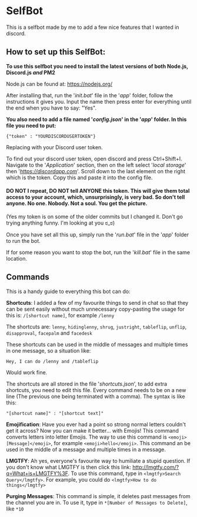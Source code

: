 # SelfBot


This is a selfbot made by me to add a few nice features that I wanted in discord.

## How to set up this SelfBot:

**To use this selfbot you need to install the latest versions of both Node.js, Discord.js *and* PM2**

Node.js can be found at:
https://nodejs.org/

After installing that, run the '*init.bat*' file in the '*app*' folder, follow the instructions it gives you. Input the name then press enter for everything until the end when you have to say: "Yes".

**You also need to add a file named '*config.json*' in the '*app*' folder. In this file you need to put:**

`{"token" : "YOURDISCORDUSERTOKEN"}`

Replacing with your Discord user token.

To find out your discord user token, open discord and press Ctrl+Shift+I. Navigate to the '*Application*' section, then on the left select '*local storage*' then '*https://discordapp.com*'. Scroll down to the last element on the right which is the token. Copy this and paste it into the config file.

#### DO NOT I repeat, **DO NOT** tell **ANYONE** this token. This will give them total access to your account, which, unsurprisingly, is very bad. So don't tell anyone. No one. Nobody. Not a soul. You get the picture.

(Yes my token is on some of the older commits but I changed it. Don't go trying anything funny. I'm looking at you ಠ_ಠ)

Once you have set all this up, simply run the '*run.bat*' file in the '*app*' folder to run the bot.

If for some reason you want to stop the bot, run the '*kill.bat*' file in the same location.

## Commands

This is a handy guide to everything this bot can do:

**Shortcuts**: I added a few of my favourite things to send in chat so that they can be sent easily without much unnecessary copy-pasting the usage for this is: `/[shortcut name]`, for example `/lenny`

The shortcuts are:
  `lenny`,
  `hidinglenny`,
  `shrug`,
  `justright`,
  `tableflip`,
  `unflip`,
  `disapproval`,
  `facepalm` and
  `facedesk`

These shortcuts can be used in the middle of messages and multiple times in one message, so a situation like:

`Hey, I can do /lenny and /tableflip`

Would work fine.

The shortcuts are all stored in the file '*shortcuts.json*', to add extra shortcuts, you need to edit this file. Every command needs to be on a new line (The previous one being terminated with a comma). The syntax is like this:

`"[shortcut name]" : "[shortcut text]"`


**Emojification**: Have you ever had a point so strong normal letters couldn't get it across? Now you can make it better... with Emojis! This command converts letters into letter Emojis. The way to use this command is `<emoji>[Message]</emoji>`, for example `<emoji>hello</emoji>`. This command an be used in the middle of a message and multiple times in a message.

**LMGTFY**: Ah yes, everyone's favourite way to humiliate a stupid question. If you don't know what LMGTFY is then click this link: http://lmgtfy.com/?q=What+is+LMGTFY%3F. To use this command, type in `<lmgtfy>Search Query</lmgtfy>`. For example, you could do `<lmgtfy>How to do things</lmgtfy>`

**Purging Messages**: This command is simple, it deletes past messages from the channel you are in. To use it, type in `*[Number of Messages to Delete]`, like `*10`
